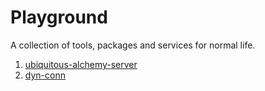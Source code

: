 # Playground

A collection of tools, packages and services for normal life.

1. [ubiquitous-alchemy-server](./ubiquitous-alchemy-server/README.md)
1. [dyn-conn](./dyn-conn/README.md)
